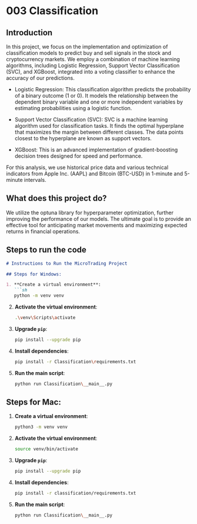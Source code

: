 # 003 Classification

## Introduction

In this project, we focus on the implementation and optimization of classification models to predict buy and sell signals in the stock and cryptocurrency markets. We employ a combination of machine learning algorithms, including Logistic Regression, Support Vector Classification (SVC), and XGBoost, integrated into a voting classifier to enhance the accuracy of our predictions.

- Logistic Regression: This classification algorithm predicts the probability of a binary outcome (1 or 0). It models the relationship between the dependent binary variable and one or more independent variables by estimating probabilities using a logistic function.

- Support Vector Classification (SVC): SVC is a machine learning algorithm used for classification tasks. It finds the optimal hyperplane that maximizes the margin between different classes. The data points closest to the hyperplane are known as support vectors.

- XGBoost: This is an advanced implementation of gradient-boosting decision trees designed for speed and performance. 

For this analysis, we use historical price data and various technical indicators from Apple Inc. (AAPL) and Bitcoin (BTC-USD) in 1-minute and 5-minute intervals.

## What does this project do?

We utilize the optuna library for hyperparameter optimization, further improving the performance of our models. The ultimate goal is to provide an effective tool for anticipating market movements and maximizing expected returns in financial operations.

## Steps to run the code

```markdown
# Instructions to Run the MicroTrading Project

## Steps for Windows:

1. **Create a virtual environment**:
   ```sh
   python -m venv venv
   ```

2. **Activate the virtual environment**:
   ```sh
   .\venv\Scripts\activate
   ```

3. **Upgrade `pip`**:
   ```sh
   pip install --upgrade pip
   ```

4. **Install dependencies**:
   ```sh
   pip install -r Classification\requirements.txt
   ```

5. **Run the main script**:
   ```sh
   python run Classification\__main__.py
   ```

## Steps for Mac:

1. **Create a virtual environment**:
   ```sh
   python3 -m venv venv
   ```

2. **Activate the virtual environment**:
   ```sh
   source venv/bin/activate
   ```

3. **Upgrade `pip`**:
   ```sh
   pip install --upgrade pip
   ```

4. **Install dependencies**:
   ```sh
   pip install -r classification/requirements.txt
   ```

5. **Run the main script**:
   ```sh
   python run Classification\__main__.py
   ```


